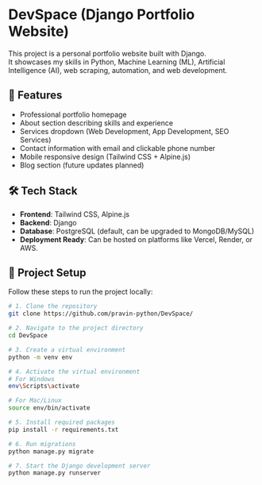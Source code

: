 # DevSpace (Django Portfolio Website)

This project is a personal portfolio website built with Django.  
It showcases my skills in Python, Machine Learning (ML), Artificial Intelligence (AI), web scraping, automation, and web development.

## 🚀 Features

- Professional portfolio homepage
- About section describing skills and experience
- Services dropdown (Web Development, App Development, SEO Services)
- Contact information with email and clickable phone number
- Mobile responsive design (Tailwind CSS + Alpine.js)
- Blog section (future updates planned)

## 🛠️ Tech Stack

- **Frontend**: Tailwind CSS, Alpine.js
- **Backend**: Django
- **Database**: PostgreSQL (default, can be upgraded to MongoDB/MySQL)
- **Deployment Ready**: Can be hosted on platforms like Vercel, Render, or AWS.

## 📁 Project Setup

Follow these steps to run the project locally:
	
```bash
# 1. Clone the repository
git clone https://github.com/pravin-python/DevSpace/

# 2. Navigate to the project directory
cd DevSpace

# 3. Create a virtual environment
python -m venv env

# 4. Activate the virtual environment
# For Windows
env\Scripts\activate

# For Mac/Linux
source env/bin/activate

# 5. Install required packages
pip install -r requirements.txt

# 6. Run migrations
python manage.py migrate

# 7. Start the Django development server
python manage.py runserver
